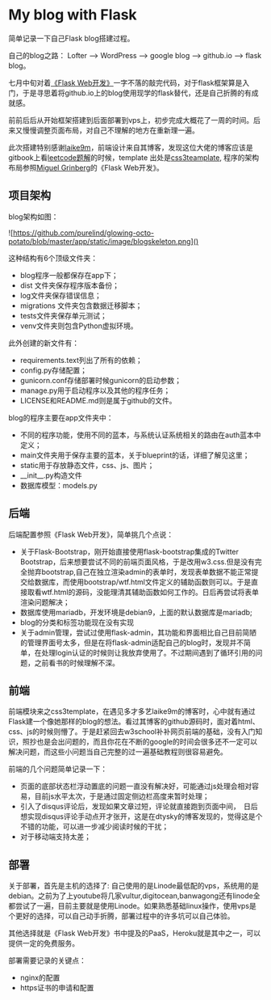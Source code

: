 # My blog with Flask

简单记录一下自己Flask blog搭建过程。

自己的blog之路： Lofter  -->  WordPress --> google blog  --> github.io  --> flask blog。

七月中旬对着[《Flask Web开发》](https://book.douban.com/subject/25814739/)一字不落的敲完代码，对于flask框架算是入门，于是寻思着将github.io上的blog使用现学的flask替代，还是自己折腾的有成就感。

前前后后从开始框架搭建到后面部署到vps上，初步完成大概花了一周的时间。后来又慢慢调整页面布局，对自己不理解的地方在重新理一遍。

此次搭建特别感谢[laike9m](https://laike9m.com/)，前端设计来自其博客，发现这位大佬的博客应该是gitbook上看[leetcode题解](https://algorithm.yuanbin.me/zh-hans/)的时候，template 出处是[css3teamplate](http://www.css3templates.co.uk/), 程序的架构布局参照[Miguel Grinberg](https://blog.miguelgrinberg.com/)的《Flask Web开发》。



## 项目架构

blog架构如图：

![https://github.com/purelind/glowing-octo-potato/blob/master/app/static/image/blogskeleton.png]()

这种结构有6个顶级文件夹：

- blog程序一般都保存在app下；
- dist 文件夹保存程序版本备份；
- log文件夹保存错误信息；
- migrations 文件夹包含数据迁移脚本；
- tests文件夹保存单元测试；
- venv文件夹则包含Python虚拟环境。

此外创建的新文件有：

- requirements.text列出了所有的依赖；
- config.py存储配置；
- gunicorn.conf存储部署时候gunicorn的启动参数；
- manage.py用于启动程序以及其他的程序任务；
- LICENSE和README.md则是属于github的文件。

blog的程序主要在app文件夹中：

- 不同的程序功能，使用不同的蓝本，与系统认证系统相关的路由在auth蓝本中定义；
- main文件夹用于保存主要的蓝本，关于blueprint的话，详细了解见这里；
- static用于存放静态文件，css、js、图片；
- \_\_init\_\_.py构造文件
- 数据库模型：models.py



## 后端

后端配置参照《Flask Web开发》，简单挑几个点说：

* 关于Flask-Bootstrap，刚开始直接使用flask-bootstrap集成的Twitter Bootstrap，后来想要尝试不同的前端页面风格，于是改用w3.css.但是没有完全抛弃bootstrap,自己在独立渲染admin的表单时，发现表单数据不能正常提交给数据库，而使用bootstrap/wtf.html文件定义的辅助函数则可以。于是直接取看wtf.html的源码，没能理清其辅助函数如何工作的。日后再尝试将表单渲染问题解决；
* 数据库使用mariadb，开发环境是debian9，上面的默认数据库是mariadb;
* blog的分类和标签功能现在没有实现
* 关于admin管理，尝试过使用flask-admin，其功能和界面相比自己目前简陋的管理界面号太多，但是在将flask-admin适配自己的blog时，发现并不简单，在处理login认证的时候则让我放弃使用了。不过期间遇到了循环引用的问题，之前看书的时候理解不深。





## 前端

前端模块来之css3template，在遇见多才多艺laike9m的博客时，心中就有通过Flask建一个像她那样的blog的想法。看过其博客的github源码时，面对着html、css、js的时候则懵了。于是赶紧回去w3school补补网页前端的基础，没有入门知识，照抄也是会出问题的，而且你花在不断的google的时间会很多还不一定可以解决问题，而这些小问题当自己完整的过一遍基础教程则很容易避免。

前端的几个问题简单记录一下：

* 页面的底部状态栏浮动置底的问题一直没有解决好，可能通过js处理会相对容易，目前js水平太次，于是通过固定侧边栏高度来暂时处理；
* 引入了disqus评论后，发现如果文章过短，评论就直接跑到页面中间，　日后想实现disqus评论手动点开才张开，这是在dtysky的博客发现的，觉得这是个不错的功能，可以进一步减少阅读时候的干扰；
* 对于移动端支持太差；



## 部署

关于部署，首先是主机的选择了: 自己使用的是Linode最低配的vps，系统用的是debian。之前为了上youtube将几家vultur,digitocean,banwagong还有linode全都尝试了一遍，目前主要就是使用Linode。如果熟悉基础linux操作，使用vps是个更好的选择，可以自己动手折腾，部署过程中的许多坑可以自己体验。

其他选择就是《Flask Web开发》书中提及的PaaS，Heroku就是其中之一，可以提供一定的免费服务。

部署需要记录的关键点：

* nginx的配置
* https证书的申请和配置